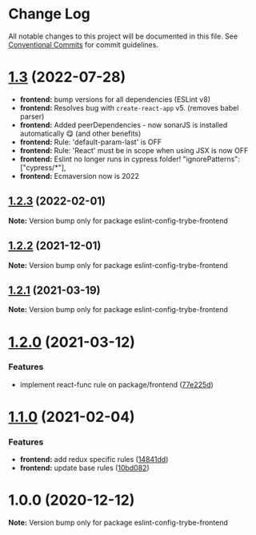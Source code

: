 # Change Log

All notable changes to this project will be documented in this file.
See [Conventional Commits](https://conventionalcommits.org) for commit guidelines.

# [1.3](https://github.com/betrybe/eslint-config-trybe/compare/eslint-config-trybe-frontend@1.2.3...eslint-config-trybe-frontend@1.3.0) (2022-07-28)

* **frontend:** bump versions for all dependencies (ESLint v8)
* **frontend:** Resolves bug with `create-react-app` v5. (removes babel parser)
* **frontend:** Added peerDependencies - now sonarJS is installed automatically 😋 (and other benefits)
* **frontend:** Rule: 'default-param-last' is OFF
* **frontend:** Rule: 'React' must be in scope when using JSX is now OFF
* **frontend:** Eslint no longer runs in cypress folder! "ignorePatterns": ["cypress/*"],
* **frontend:** Ecmaversion now is 2022


## [1.2.3](https://github.com/betrybe/eslint-config-trybe/compare/eslint-config-trybe-frontend@1.2.2...eslint-config-trybe-frontend@1.2.3) (2022-02-01)

**Note:** Version bump only for package eslint-config-trybe-frontend





## [1.2.2](https://github.com/betrybe/eslint-config-trybe/compare/eslint-config-trybe-frontend@1.2.1...eslint-config-trybe-frontend@1.2.2) (2021-12-01)

**Note:** Version bump only for package eslint-config-trybe-frontend





## [1.2.1](https://github.com/betrybe/eslint-config-trybe/compare/eslint-config-trybe-frontend@1.2.0...eslint-config-trybe-frontend@1.2.1) (2021-03-19)

**Note:** Version bump only for package eslint-config-trybe-frontend





# [1.2.0](https://github.com/betrybe/eslint-config-trybe/compare/eslint-config-trybe-frontend@1.1.0...eslint-config-trybe-frontend@1.2.0) (2021-03-12)


### Features

* implement react-func rule on package/frontend ([77e225d](https://github.com/betrybe/eslint-config-trybe/commit/77e225de210352e2da7f5a262c2d0b05f54a9205))





# [1.1.0](https://github.com/betrybe/eslint-config-trybe/compare/eslint-config-trybe-frontend@1.0.0...eslint-config-trybe-frontend@1.1.0) (2021-02-04)


### Features

* **frontend:** add redux specific rules ([14841dd](https://github.com/betrybe/eslint-config-trybe/commit/14841dd7e29befdf171e7f86d3c0545a9c723a92))
* **frontend:** update base rules ([10bd082](https://github.com/betrybe/eslint-config-trybe/commit/10bd082aeb9350a7cd4427b57a59cf0176323714))





# 1.0.0 (2020-12-12)

**Note:** Version bump only for package eslint-config-trybe-frontend
